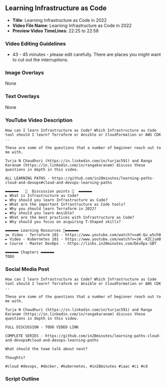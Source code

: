 ##  Learning Infrastructure as Code

- **Title**: Learning Infrastructure as Code in 2022
- **Video File Name**: Learning Infrastructure as Code in 2022
- **Preview Video TimeLines**: 22:25 to 22:58

### Video Editing Guidelines

- 43 - 45 minutes - please edit carefully. There are places you might want to cut out the interruptions.

### Image Overlays

None

### Text Overlays

None

### YouTube Video Description


```
How can I learn Infrastructure as Code? Which Infrastructure as Code tool should I learn? Terraform or Ansible or CloudFormation or AWS CDK ..

These are some of the questions that a number of beginner reach out to me with.

Turja N Chaudhuri (https://in.linkedin.com/in/turjac591) and Ranga Karanam (https://in.linkedin.com/in/rangakaranam) discuss these questions in depth in this video.

ALL LEARNING PATHS - https://github.com/in28minutes/learning-paths-cloud-and-devops#cloud-and-devops-learning-paths

▬▬▬▬▬▬   💎  Discussion points 💎  ▬▬▬▬▬▬ 
► What is Infrastructure as Code?
► Why should you learn Infrastructure as Code?
► What are the important Infrastructure as Code tools?
► Why you should learn Terraform in 2022?
► Why should you learn Ansible?
► What are the best practices with Infrastructure as Code?
► Why should you focus on acquiring T-Shaped skills?

▬▬▬▬▬▬ Learning Resources 🔗▬▬▬▬▬▬ 
s► Video - Terraform 101 - https://www.youtube.com/watch?v=aK-Qu_w5ch0
► Video - Kubernetes 101 - https://www.youtube.com/watch?v=jW_-KZCjsm0
► Course - Master DevOps  - https://links.in28minutes.com/DevOps-SBT

▬▬▬▬▬▬ Chapters ▬▬▬▬▬▬ 
TODO
```


### Social Media Post

```
How can I learn Infrastructure as Code? Which Infrastructure as Code tool should I learn? Terraform or Ansible or CloudFormation or AWS CDK ..

These are some of the questions that a number of beginner reach out to me with.

Turja N Chaudhuri (https://in.linkedin.com/in/turjac591) and Ranga Karanam (https://in.linkedin.com/in/rangakaranam) discuss these questions in depth in this video.

FULL DISCUSSION - TODO VIDEO LINK

COMPLETE SERIES - https://github.com/in28minutes/learning-paths-cloud-and-devops#cloud-and-devops-learning-paths

What should the team talk about next? 

Thoughts?

#cloud #devops, #docker, #kubernetes, #in28minutes #iaac #ci #cd
```

### Script Outline

```
```